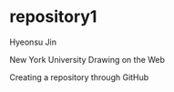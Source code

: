 repository1
===========
Hyeonsu Jin

New York University 
Drawing on the Web

Creating a repository through GitHub
